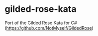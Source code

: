 gilded-rose-kata
================

Port of the Gilded Rose Kata for C# (https://github.com/NotMyself/GildedRose)
